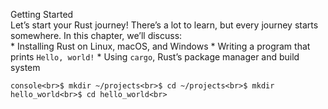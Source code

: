 Getting Started<br>Let’s start your Rust journey! There’s a lot to learn, but every journey starts somewhere. In this chapter, we’ll discuss:<br>* Installing Rust on Linux, macOS, and Windows * Writing a program that prints `Hello, world!` * Using `cargo`, Rust’s package manager and build system

```console<br>$ mkdir ~/projects<br>$ cd ~/projects<br>$ mkdir hello_world<br>$ cd hello_world<br>```<br>
